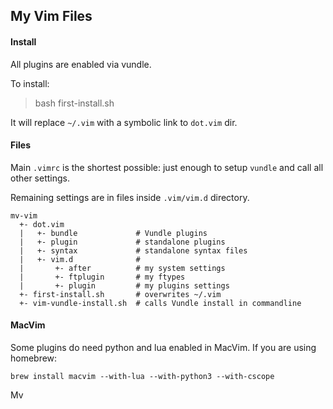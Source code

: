 
## My Vim Files

#### Install

All plugins are enabled via vundle.

To install:

> bash first-install.sh

It will replace `~/.vim` with a symbolic link to `dot.vim` dir.


#### Files

Main `.vimrc` is the shortest possible: just enough to setup `vundle`
and call all other settings.

Remaining settings are in files inside `.vim/vim.d` directory.

    mv-vim
      +- dot.vim
      |   +- bundle             # Vundle plugins
      |   +- plugin             # standalone plugins
      |   +- syntax             # standalone syntax files
      |   +- vim.d              #
      |       +- after          # my system settings
      |       +- ftplugin       # my ftypes
      |       +- plugin         # my plugins settings
      +- first-install.sh       # overwrites ~/.vim
      +- vim-vundle-install.sh  # calls Vundle install in commandline


#### MacVim

Some plugins do need python and lua enabled in MacVim. If you are using
homebrew:

    brew install macvim --with-lua --with-python3 --with-cscope


Mv



